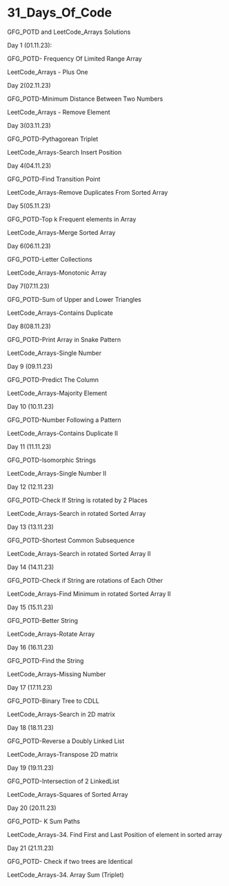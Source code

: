 # 31_Days_Of_Code
GFG_POTD and LeetCode_Arrays Solutions

Day 1 (01.11.23):

GFG_POTD- Frequency Of Limited Range Array

LeetCode_Arrays - Plus One



Day 2(02.11.23)

GFG_POTD-Minimum Distance Between Two Numbers

LeetCode_Arrays - Remove Element



Day 3(03.11.23)

GFG_POTD-Pythagorean Triplet

LeetCode_Arrays-Search Insert Position


Day 4(04.11.23)

GFG_POTD-Find Transition Point

LeetCode_Arrays-Remove Duplicates From Sorted Array


Day 5(05.11.23)

GFG_POTD-Top k Frequent elements in Array

LeetCode_Arrays-Merge Sorted Array


Day 6(06.11.23)

GFG_POTD-Letter Collections

LeetCode_Arrays-Monotonic Array


Day 7(07.11.23)

GFG_POTD-Sum of Upper and Lower Triangles

LeetCode_Arrays-Contains Duplicate


Day 8(08.11.23)

GFG_POTD-Print Array in Snake Pattern

LeetCode_Arrays-Single Number


Day 9 (09.11.23)

GFG_POTD-Predict The Column

LeetCode_Arrays-Majority Element


Day 10 (10.11.23)

GFG_POTD-Number Following a Pattern

LeetCode_Arrays-Contains Duplicate II


Day 11 (11.11.23)

GFG_POTD-Isomorphic Strings

LeetCode_Arrays-Single Number II


Day 12 (12.11.23)

GFG_POTD-Check If String is rotated by 2 Places

LeetCode_Arrays-Search in rotated Sorted Array


Day 13 (13.11.23)

GFG_POTD-Shortest Common Subsequence

LeetCode_Arrays-Search in rotated Sorted Array II


Day 14 (14.11.23)

GFG_POTD-Check if String are rotations of Each Other

LeetCode_Arrays-Find Minimum in rotated Sorted Array II


Day 15 (15.11.23)

GFG_POTD-Better String

LeetCode_Arrays-Rotate Array 


Day 16 (16.11.23)

GFG_POTD-Find the String 

LeetCode_Arrays-Missing Number


Day 17 (17.11.23)

GFG_POTD-Binary Tree to CDLL 

LeetCode_Arrays-Search in 2D matrix


Day 18 (18.11.23)

GFG_POTD-Reverse a Doubly Linked List

LeetCode_Arrays-Transpose 2D matrix


Day 19 (19.11.23)

GFG_POTD-Intersection of 2 LinkedList

LeetCode_Arrays-Squares of Sorted Array


Day 20 (20.11.23)

GFG_POTD- K Sum Paths

LeetCode_Arrays-34. Find First and Last Position of element in sorted array


Day 21 (21.11.23)

GFG_POTD- Check if two trees are Identical

LeetCode_Arrays-34. Array Sum (Triplet)





